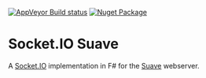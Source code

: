 [![AppVeyor Build status](https://ci.appveyor.com/api/projects/status/2sk27y75su27g0k2/branch/master?svg=true)](https://ci.appveyor.com/project/vbfox/socketiosuave/branch/master)
[![Nuget Package](https://img.shields.io/nuget/v/itg.ssf.socketiosuave.svg)](https://www.nuget.org/packages/itg.socketiosuave)

Socket.IO Suave
===============

A [Socket.IO](https://socket.io/) implementation in F# for the [Suave](https://suave.io/) webserver.

